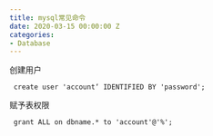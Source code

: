 ```yaml
---
title: mysql常见命令
date: 2020-03-15 00:00:00 Z
categories:
- Database
---
```


创建用户
```
 create user 'account‘ IDENTIFIED BY 'password';
```
赋予表权限
```
 grant ALL on dbname.* to 'account'@'%';
```